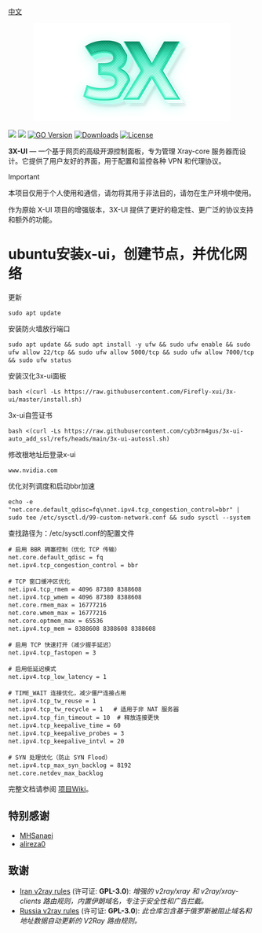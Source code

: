 [中文](/README.md)

<p align="center">
  <picture>
    <source media="(prefers-color-scheme: dark)" srcset="./media/3x-ui-dark.png">
    <img alt="3x-ui" src="./media/3x-ui-light.png">
  </picture>
</p>

[![](https://img.shields.io/github/v/release/mhsanaei/3x-ui.svg?style=for-the-badge)](https://github.com/MHSanaei/3x-ui/releases)
[![](https://img.shields.io/github/actions/workflow/status/mhsanaei/3x-ui/release.yml.svg?style=for-the-badge)](https://github.com/MHSanaei/3x-ui/actions)
[![GO Version](https://img.shields.io/github/go-mod/go-version/mhsanaei/3x-ui.svg?style=for-the-badge)](#)
[![Downloads](https://img.shields.io/github/downloads/mhsanaei/3x-ui/total.svg?style=for-the-badge)](https://github.com/MHSanaei/3x-ui/releases/latest)
[![License](https://img.shields.io/badge/license-GPL%20V3-blue.svg?longCache=true&style=for-the-badge)](https://www.gnu.org/licenses/gpl-3.0.en.html)

**3X-UI** — 一个基于网页的高级开源控制面板，专为管理 Xray-core 服务器而设计。它提供了用户友好的界面，用于配置和监控各种 VPN 和代理协议。

> [!IMPORTANT]
> 本项目仅用于个人使用和通信，请勿将其用于非法目的，请勿在生产环境中使用。

作为原始 X-UI 项目的增强版本，3X-UI 提供了更好的稳定性、更广泛的协议支持和额外的功能。


# ubuntu安装x-ui，创建节点，并优化网络

更新
```
sudo apt update
```    

安装防火墙放行端口
```
sudo apt update && sudo apt install -y ufw && sudo ufw enable && sudo ufw allow 22/tcp && sudo ufw allow 5000/tcp && sudo ufw allow 7000/tcp && sudo ufw status
```  

安装汉化3x-ui面板
```
bash <(curl -Ls https://raw.githubusercontent.com/Firefly-xui/3x-ui/master/install.sh)
```

3x-ui自签证书
```
bash <(curl -Ls https://raw.githubusercontent.com/cyb3rm4gus/3x-ui-auto_add_ssl/refs/heads/main/3x-ui-autossl.sh)
```  

修改根地址后登录x-ui
```
www.nvidia.com
```  

优化对列调度和启动bbr加速
```
echo -e "net.core.default_qdisc=fq\nnet.ipv4.tcp_congestion_control=bbr" | sudo tee /etc/sysctl.d/99-custom-network.conf && sudo sysctl --system
```  

查找路径为：/etc/sysctl.conf的配置文件
```
# 启用 BBR 拥塞控制（优化 TCP 传输）
net.core.default_qdisc = fq
net.ipv4.tcp_congestion_control = bbr

# TCP 窗口缓冲区优化
net.ipv4.tcp_rmem = 4096 87380 8388608
net.ipv4.tcp_wmem = 4096 87380 8388608
net.core.rmem_max = 16777216
net.core.wmem_max = 16777216
net.core.optmem_max = 65536
net.ipv4.tcp_mem = 8388608 8388608 8388608

# 启用 TCP 快速打开（减少握手延迟）
net.ipv4.tcp_fastopen = 3

# 启用低延迟模式
net.ipv4.tcp_low_latency = 1

# TIME_WAIT 连接优化，减少僵尸连接占用
net.ipv4.tcp_tw_reuse = 1
net.ipv4.tcp_tw_recycle = 1   # 适用于非 NAT 服务器
net.ipv4.tcp_fin_timeout = 10  # 释放连接更快
net.ipv4.tcp_keepalive_time = 60
net.ipv4.tcp_keepalive_probes = 3
net.ipv4.tcp_keepalive_intvl = 20

# SYN 处理优化（防止 SYN Flood）
net.ipv4.tcp_max_syn_backlog = 8192
net.core.netdev_max_backlog

```  


完整文档请参阅 [项目Wiki](https://github.com/MHSanaei/3x-ui/wiki)。

## 特别感谢

- [MHSanaei](https://github.com/MHSanaei/3x-ui)
- [alireza0](https://github.com/alireza0/)

## 致谢

- [Iran v2ray rules](https://github.com/chocolate4u/Iran-v2ray-rules) (许可证: **GPL-3.0**): _增强的 v2ray/xray 和 v2ray/xray-clients 路由规则，内置伊朗域名，专注于安全性和广告拦截。_
- [Russia v2ray rules](https://github.com/runetfreedom/russia-v2ray-rules-dat) (许可证: **GPL-3.0**): _此仓库包含基于俄罗斯被阻止域名和地址数据自动更新的 V2Ray 路由规则。_



